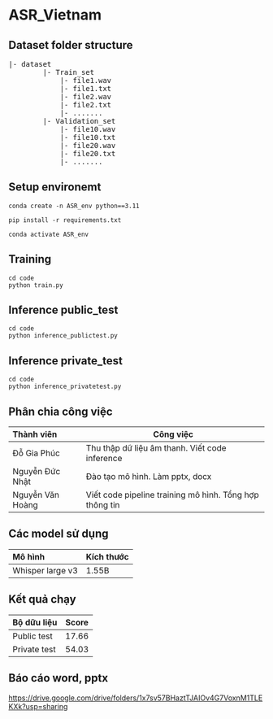 # ASR_Vietnam

## Dataset folder structure
<pre>
|- dataset
        |- Train_set
            |- file1.wav
            |- file1.txt
            |- file2.wav
            |- file2.txt
            |- .......
        |- Validation_set
            |- file10.wav
            |- file10.txt
            |- file20.wav
            |- file20.txt
            |- .......
</pre>

## Setup environemt
```
conda create -n ASR_env python==3.11
```

```
pip install -r requirements.txt
```

```
conda activate ASR_env
```
## Training
```
cd code
python train.py
```

## Inference public_test
```
cd code
python inference_publictest.py
```

## Inference private_test
```
cd code
python inference_privatetest.py
```

## Phân chia công việc
| Thành viên       | Công việc                                               |
|:-----------------|---------------------------------------------------------|
| Đỗ Gia Phúc      | Thu thập dữ liệu âm thanh. Viết code inference          |
| Nguyễn Đức Nhật  | Đào tạo mô hình. Làm pptx, docx                         |
| Nguyễn Văn Hoàng | Viết code pipeline training mô hình. Tổng hợp thông tin |

## Các model sử dụng
| Mô hình          | Kích thước     |
|:-----------------|----------------|
| Whisper large v3 | 1.55B          |

## Kết quả chạy

| Bộ dữu liệu      | Score          |
|:-----------------|----------------|
| Public test      | 17.66          |
| Private test     | 54.03          |

## Báo cáo word, pptx
https://drive.google.com/drive/folders/1x7sv57BHaztTJAIOv4G7VoxnM1TLEKXk?usp=sharing

